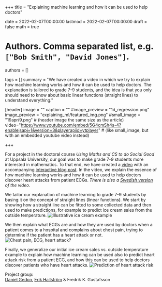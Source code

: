 +++
title = "Explaining machine learning and how it can be used to help doctors"

date = 2022-02-07T00:00:00
lastmod = 2022-02-07T00:00:00
draft = false
math = true

# Authors. Comma separated list, e.g. `["Bob Smith", "David Jones"]`.
authors = []

tags = []
summary = "We have created a video in which we try to explain how machine learning works and how it can be used to help doctors. The explanation is tailored to grade 7-9 students, and the idea is that you only should need to know about basic linear functions (straight lines) to understand everything."

[header]
image = ""
caption = ""
#image_preview = "1d_regression.png"
image_preview = "explaining_ml/featured_img.png"
#small_image = "19apr/9.png" # (header image the same size as the article)
video="https://www.youtube.com/embed/5G4cmSh4s-4?enablejsapi=1&version=3&playerapiid=ytplayer" # (like small_image, but with an embedded youtube video instead)

+++

For a project in the doctoral course _Using Maths and CS to do Social Good_ at Uppsala University, our goal was to make grade 7-9 students more interested in mathematics. To that end, we have created a [video](https://youtu.be/5G4cmSh4s-4) with an accompanying [interactive blog post](https://educaora.com/@MachineLearningDoc). In the video, we explain the essence of how machine learning works and how it can be used to help doctors discover heart attacks from patient ECGs. _There is also a [Swedish version](https://youtu.be/5ehdIBaElYA) of the video._

We tailor our explanation of machine learning to grade 7-9 students by basing it on the concept of straight lines (linear functions). We start by showing how a straight line can be fitted to some collected data and then used to make predictions, for example to predict ice cream sales from the outside temperature.
![Illustrative ice cream example](/img/explaining_ml/img2.png)

We then explain what ECGs are and how they are used by doctors when a patient comes to a hospital and complains about chest pain, trying to determine if the patient has a heart attack or not.
![Chest pain, ECG, heart attack?](/img/explaining_ml/img4.png)

Finally, we generalize our initial ice cream sales vs. outside temperature example to explain how machine learning can be used also to predict heart attack risk from a patient ECG, and how this can be used to help doctors discover patients who have heart attacks.
![Prediction of heart attack risk](/img/explaining_ml/img5.png)

Project group:</br>
[Daniel Gedon](https://dgedon.github.io/), [Erik Hallström](https://katalog.uu.se/profile/?id=N20-1420) & Fredrik K. Gustafsson
